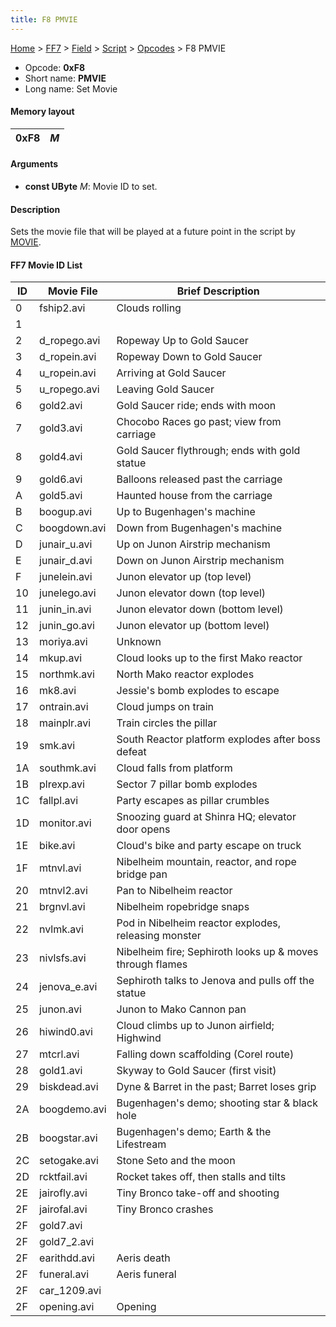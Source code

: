 ```yaml
---
title: F8 PMVIE
---
```


[Home](/ff7-flat-wiki/Main%20Page.md) > [FF7](/ff7-flat-wiki/FF7.md) > [Field](/ff7-flat-wiki/FF7/Field.md) > [Script](/ff7-flat-wiki/FF7/Field/Script.md) > [Opcodes](/ff7-flat-wiki/FF7/Field/Script/Opcodes.md) > F8 PMVIE

-   Opcode: **0xF8**
-   Short name: **PMVIE**
-   Long name: Set Movie

#### Memory layout

| 0xF8 | *M* |
|------|-----|

#### Arguments

-   **const UByte** *M*: Movie ID to set.

#### Description

Sets the movie file that will be played at a future point in the script
by [MOVIE][].

#### FF7 Movie ID List

| ID  | Movie File    | Brief Description                                         |
|-----|---------------|-----------------------------------------------------------|
| 0   | fship2.avi    | Clouds rolling                                            |
| 1   |               |                                                           |
| 2   | d\_ropego.avi | Ropeway Up to Gold Saucer                                 |
| 3   | d\_ropein.avi | Ropeway Down to Gold Saucer                               |
| 4   | u\_ropein.avi | Arriving at Gold Saucer                                   |
| 5   | u\_ropego.avi | Leaving Gold Saucer                                       |
| 6   | gold2.avi     | Gold Saucer ride; ends with moon                          |
| 7   | gold3.avi     | Chocobo Races go past; view from carriage                 |
| 8   | gold4.avi     | Gold Saucer flythrough; ends with gold statue             |
| 9   | gold6.avi     | Balloons released past the carriage                       |
| A   | gold5.avi     | Haunted house from the carriage                           |
| B   | boogup.avi    | Up to Bugenhagen's machine                                |
| C   | boogdown.avi  | Down from Bugenhagen's machine                            |
| D   | junair\_u.avi | Up on Junon Airstrip mechanism                            |
| E   | junair\_d.avi | Down on Junon Airstrip mechanism                          |
| F   | junelein.avi  | Junon elevator up (top level)                             |
| 10  | junelego.avi  | Junon elevator down (top level)                           |
| 11  | junin\_in.avi | Junon elevator down (bottom level)                        |
| 12  | junin\_go.avi | Junon elevator up (bottom level)                          |
| 13  | moriya.avi    | Unknown                                                   |
| 14  | mkup.avi      | Cloud looks up to the first Mako reactor                  |
| 15  | northmk.avi   | North Mako reactor explodes                               |
| 16  | mk8.avi       | Jessie's bomb explodes to escape                          |
| 17  | ontrain.avi   | Cloud jumps on train                                      |
| 18  | mainplr.avi   | Train circles the pillar                                  |
| 19  | smk.avi       | South Reactor platform explodes after boss defeat         |
| 1A  | southmk.avi   | Cloud falls from platform                                 |
| 1B  | plrexp.avi    | Sector 7 pillar bomb explodes                             |
| 1C  | fallpl.avi    | Party escapes as pillar crumbles                          |
| 1D  | monitor.avi   | Snoozing guard at Shinra HQ; elevator door opens          |
| 1E  | bike.avi      | Cloud's bike and party escape on truck                    |
| 1F  | mtnvl.avi     | Nibelheim mountain, reactor, and rope bridge pan          |
| 20  | mtnvl2.avi    | Pan to Nibelheim reactor                                  |
| 21  | brgnvl.avi    | Nibelheim ropebridge snaps                                |
| 22  | nvlmk.avi     | Pod in Nibelheim reactor explodes, releasing monster      |
| 23  | nivlsfs.avi   | Nibelheim fire; Sephiroth looks up & moves through flames |
| 24  | jenova\_e.avi | Sephiroth talks to Jenova and pulls off the statue        |
| 25  | junon.avi     | Junon to Mako Cannon pan                                  |
| 26  | hiwind0.avi   | Cloud climbs up to Junon airfield; Highwind               |
| 27  | mtcrl.avi     | Falling down scaffolding (Corel route)                    |
| 28  | gold1.avi     | Skyway to Gold Saucer (first visit)                       |
| 29  | biskdead.avi  | Dyne & Barret in the past; Barret loses grip              |
| 2A  | boogdemo.avi  | Bugenhagen's demo; shooting star & black hole             |
| 2B  | boogstar.avi  | Bugenhagen's demo; Earth & the Lifestream                 |
| 2C  | setogake.avi  | Stone Seto and the moon                                   |
| 2D  | rcktfail.avi  | Rocket takes off, then stalls and tilts                   |
| 2E  | jairofly.avi  | Tiny Bronco take-off and shooting                         |
| 2F  | jairofal.avi  | Tiny Bronco crashes                                       |
| 2F  | gold7.avi     |                                                           |
| 2F  | gold7\_2.avi  |                                                           |
| 2F  | earithdd.avi  | Aeris death                                               |
| 2F  | funeral.avi   | Aeris funeral                                             |
| 2F  | car\_1209.avi |                                                           |
| 2F  | opening.avi   | Opening                                                   |

  [MOVIE]: /ff7-flat-wiki/FF7/Field/Script/Opcodes/F9%20MOVIE.md "wikilink"
